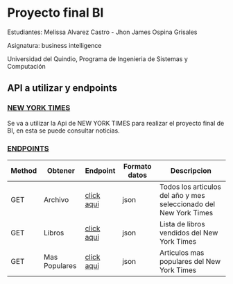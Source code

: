 # Proyecto final BI
Estudiantes: Melissa Alvarez Castro - Jhon James Ospina Grisales

Asignatura: business intelligence

Universidad del Quindio, Programa de Ingenieria de Sistemas y Computación

## API a utilizar y endpoints

### [NEW YORK TIMES](https://developer.nytimes.com)

Se va a utilizar la Api de NEW YORK TIMES para realizar el proyecto final de BI, en esta se puede consultar noticias.

### [ENDPOINTS](https://developer.nytimes.com/docs/archive-product/1/overview)

| Method | Obtener | Endpoint | Formato datos | Descripcion
|---|---|---|---|---|
| GET | Archivo | [click aqui](https://developer.nytimes.com/docs/archive-product/1/overview) | json | Todos los articulos del año y mes seleccionado del New York Times |
| GET | Libros | [click aqui](https://developer.nytimes.com/docs/books-product/1/overview) | json | Lista de libros vendidos del New York Times |
| GET | Mas Populares | [click aqui](https://developer.nytimes.com/docs/most-popular-product/1/overview) | json | Articulos mas populares del New York Times |

